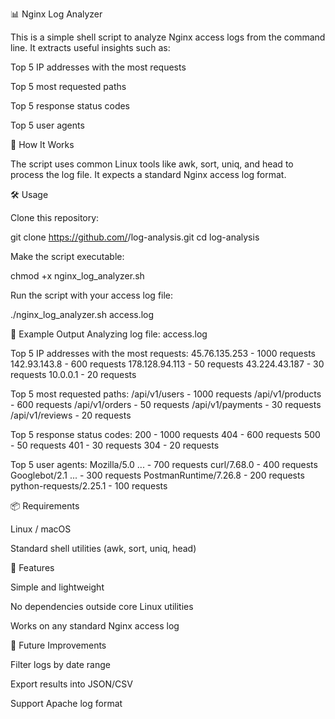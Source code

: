 📊 Nginx Log Analyzer

This is a simple shell script to analyze Nginx access logs from the command line.
It extracts useful insights such as:

Top 5 IP addresses with the most requests

Top 5 most requested paths

Top 5 response status codes

Top 5 user agents

🚀 How It Works

The script uses common Linux tools like awk, sort, uniq, and head to process the log file.
It expects a standard Nginx access log format.

🛠️ Usage

Clone this repository:

git clone https://github.com/<your-username>/log-analysis.git
cd log-analysis


Make the script executable:

chmod +x nginx_log_analyzer.sh


Run the script with your access log file:

./nginx_log_analyzer.sh access.log

📄 Example Output
Analyzing log file: access.log

Top 5 IP addresses with the most requests:
45.76.135.253 - 1000 requests
142.93.143.8 - 600 requests
178.128.94.113 - 50 requests
43.224.43.187 - 30 requests
10.0.0.1 - 20 requests

Top 5 most requested paths:
/api/v1/users - 1000 requests
/api/v1/products - 600 requests
/api/v1/orders - 50 requests
/api/v1/payments - 30 requests
/api/v1/reviews - 20 requests

Top 5 response status codes:
200 - 1000 requests
404 - 600 requests
500 - 50 requests
401 - 30 requests
304 - 20 requests

Top 5 user agents:
Mozilla/5.0 ... - 700 requests
curl/7.68.0 - 400 requests
Googlebot/2.1 ... - 300 requests
PostmanRuntime/7.26.8 - 200 requests
python-requests/2.25.1 - 100 requests

📦 Requirements

Linux / macOS

Standard shell utilities (awk, sort, uniq, head)

🌟 Features

Simple and lightweight

No dependencies outside core Linux utilities

Works on any standard Nginx access log

🔮 Future Improvements

Filter logs by date range

Export results into JSON/CSV

Support Apache log format
